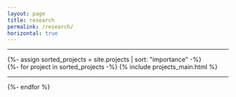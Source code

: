```yaml
---
layout: page
title: research
permalink: /research/
horizontal: true
---
```


<hr>
<!-- pages/projects.md -->
<div class="projects">
  {%- assign sorted_projects = site.projects | sort: "importance" -%}
    <div class="container">
      {%- for project in sorted_projects -%}
        {% include projects_main.html %}
        <hr>
      {%- endfor %}
    </div>
</div>